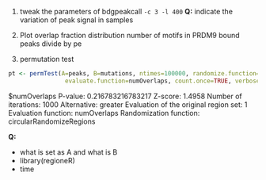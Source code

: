 1. tweak the parameters of bdgpeakcall
`-c 3 -l 400`
**Q:** indicate the variation of peak signal in samples

2.  Plot overlap fraction distribution
number of motifs in PRDM9 bound peaks
divide by pe
4. permutation test
```r
pt <- permTest(A=peaks, B=mutations, ntimes=100000, randomize.function=circularRandomizeRegions,
                evaluate.function=numOverlaps, count.once=TRUE, verbose=FALSE)
```
$numOverlaps
P-value: 0.216783216783217
Z-score: 1.4958
Number of iterations: 1000
Alternative: greater
Evaluation of the original region set: 1
Evaluation function: numOverlaps
Randomization function: circularRandomizeRegions

**Q:**
- what is set as A and what is B
- library(regioneR)
- time







<!--stackedit_data:
eyJoaXN0b3J5IjpbMTY4NTA4MjU5MCw1MjEyNTMwMzMsLTg5NT
czNzEyMl19
-->